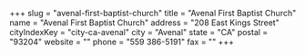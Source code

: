+++
slug = "avenal-first-baptist-church"
title = "Avenal First Baptist Church"
name = "Avenal First Baptist Church"
address = "208 East Kings Street"
cityIndexKey = "city-ca-avenal"
city = "Avenal"
state = "CA"
postal = "93204"
website = ""
phone = "559 386-5191"
fax = ""
+++

